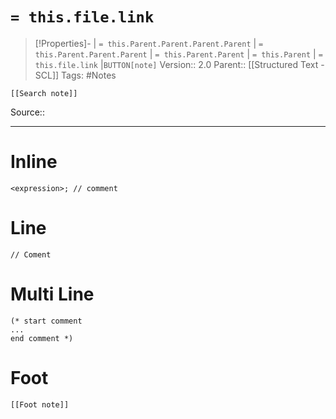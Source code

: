 # `= this.file.link`
>[!Properties]- | `= this.Parent.Parent.Parent.Parent` |  `= this.Parent.Parent.Parent` | `= this.Parent.Parent` | `= this.Parent` | `= this.file.link` |`BUTTON[note]` 
>Version:: 2.0
>Parent:: [[Structured Text - SCL]]
>Tags: #Notes
```meta-bind-embed
[[Search note]]
```
Source::
***
# Inline
`<expression>; // comment`

# Line
`// Coment`

# Multi Line
```
(* start comment
...
end comment *)

```










# Foot
```meta-bind-embed
[[Foot note]]
``` 